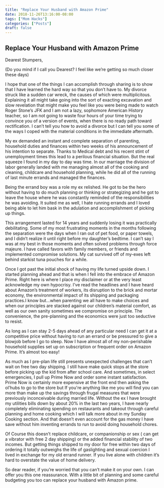 ```yaml
---
title: "Replace Your Husband with Amazon Prime"
date: 2018-11-26T13:16:00-08:00
tags: ["Mom Hacks"]
categories: ["Posts"]
draft: false
---
```


## Replace Your Husband with Amazon Prime

Dearest Stumpers,

(Do you mind if I call you Dearest? I feel like we’re getting so much closer these days)

I hope that one of the things I can accomplish through sharing is to show that I have learned the hard way so that you don’t have to. My divorce struck like a sudden car wreck, the causes of which were multiplicitous.  Explaining it all might take going into the sort of exacting excavation and slow revelation that might make you feel like you were being made to watch Roger Stone’s JFK and I am not a lazy, sophomore American History teacher, so I am not going to waste four hours of your time trying to convince you of a version of events, when there is no ready path toward rectification. I can’t tell you how to avoid a divorce but I can tell you some of the ways I coped with the material conditions in the immediate aftermath. 

My ex demanded an instant and complete separation of parenting, household duties and finances within two weeks of his announcement of his intention to separate. Thanks to Medical debt and his recent stint of unemployment times this lead to a perilous financial situation. But the real squeeze I found in my day to day was time. In our marriage the division of labor generally landed with me managing almost all of the cooking and cleaning, childcare and household planning, while he did all of the running of last minute errands and managed the finances. 

Being the errand boy was a role my ex relished. He got to be the hero without having to do much planning or thinking or strategizing and he got to leave the house where he was constantly reminded of the responsibilities he was avoiding. It suited me as well, I hate running errands and I loved being able to let him bask in the adulation and accomplishment of picking up things. 

This arrangement lasted for 14 years and suddenly losing it was practically debilitating. Some of my most frustrating moments in the months following the separation were the days when I ran out of pet food, or paper towels, and I didn’t realize it until right before my daughter’s bedtime. I can’t say I was at my best in those moments and often solved problems through force majeure. I have called favors with family members, or friends and implemented compromise solutions. My cat survived off of my-exes left behind starkist tuna pouches for a while.  

Once I got past the initial shock of having my life turned upside down. I started planning ahead and that is when I fell into the embrace of Amazon Prime. Right here is where I place my disclaimer or at the very least acknowledge my own hypocrisy. I’ve read the headlines and I have heard about Amazon’s treatment of workers, its disruption to the brick and mortar economy, the environmental impact of its shipping and packaging practices.I know but...when parenting we all have to make choices and when our principles are stacked against our children’s material comfort, as well as our own sanity sometimes we compromise on principle. The convenience, the pre-planning and the economics were just too seductive to resist. 

As long as I can stay 2-5 days ahead of any particular need I can get it at a competitive price without having to run an errand or be pressured to give a blowjob before I go to sleep. Now I have almost all of my non-perishable household supplies set up on subscription or frequent order on Amazon Prime. It’s almost too easy! 

As much as I pre-plan life still presents unexpected challenges that can’t wait on free two day shipping. I still have make quick stops at the store before picking up the kid from after school care. And sometimes, in select emergencies, I pull up Prime Now and order some instant satisfaction. Prime Now is certainly more expensive at the front end then asking the ol’hubs to go to the store but If you're anything like me you will find you can more than make up the savings through frugal measures that were previously inconceivable during married life. Without the ex I have brought my utilities bills down by about 20% in the last two years, I have nearly completely eliminating spending on restaurants and takeout through careful planning and home cooking which I will talk more about in my Sunday Cooking section. And that doesn’t even account for the gas money I have save without him inventing errands to run to avoid doing household chores. 

Of Course this doesn’t replace childcare, or companionship or sex ( can get a vibrator with free 2 day shipping)  or the added financial stability of two incomes. But getting things shipped to my door for free within two days of ordering it totally outweighs the life of gaslighting and sexual coercion I lived in exchange for my old errand runner. If you live alone with children it’s hard to overstate the value of home delivery.

So dear reader, if you’re worried that you can’t make it on your own. I can offer you this one reassurance. With a little bit of planning and some careful budgeting you too can replace your husband with Amazon prime.

